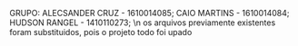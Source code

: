 GRUPO:    ALECSANDER CRUZ - 1610014085;
          CAIO MARTINS - 1610014084;
          HUDSON RANGEL - 1410110273;
\n os arquivos previamente existentes foram substituidos, pois o projeto todo foi upado
